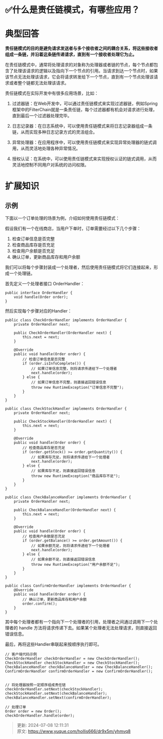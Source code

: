 # ✅什么是责任链模式，有哪些应用？

# 典型回答


**责任链模式的目的是避免请求发送者与多个接收者之间的耦合关系，将这些接收者组成一条链，并沿着这条链传递请求，直到有一个接收者处理它为止。**



在责任链模式中，通常将处理请求的对象称为处理器或者链的节点，每个节点都包含了处理该请求的逻辑以及指向下一个节点的引用。当请求到达一个节点时，如果该节点无法处理该请求，它会将请求转发给下一个节点，直到有一个节点处理该请求或者整个链都无法处理该请求。



责任链模式在实际开发中有很多应用场景，比如：

1. 过滤器链：在Web开发中，可以通过责任链模式来实现过滤器链，例如Spring框架中的FilterChain就是一条责任链，每个过滤器都有机会对请求进行处理，直到最后一个过滤器处理完毕。



2. 日志记录器：在日志系统中，可以使用责任链模式来将日志记录器组成一条链，从而实现多种日志记录方式的灵活组合。



3. 异常处理器：在应用程序中，可以使用责任链模式来实现异常处理器的链式调用，从而灵活地处理各种异常情况。



4. 授权认证：在系统中，可以使用责任链模式来实现授权认证的链式调用，从而灵活地控制不同用户对系统的访问权限。



# 扩展知识


## 示例


下面以一个订单处理的场景为例，介绍如何使用责任链模式：

假设我们有一个在线商店，当用户下单时，订单需要经过以下几个步骤：

1. 检查订单信息是否完整
2. 检查商品库存是否充足
3. 检查用户余额是否充足
4. 确认订单，更新商品库存和用户余额

我们可以将每个步骤封装成一个处理者，然后使用责任链模式将它们连接起来，形成一个处理链。

首先定义一个处理者接口 OrderHandler：



```plain
public interface OrderHandler {
    void handle(Order order);
}

```



然后实现每个步骤对应的Handler：



```plain
public class CheckOrderHandler implements OrderHandler {
    private OrderHandler next;

    public CheckOrderHandler(OrderHandler next) {
        this.next = next;
    }

    @Override
    public void handle(Order order) {
        // 检查订单信息是否完整
        if (order.isInfoComplete()) {
            // 如果订单信息完整，则将请求传递给下一个处理者
            next.handle(order);
        } else {
            // 如果订单信息不完整，则直接返回错误信息
            throw new RuntimeException("订单信息不完整");
        }
    }
}

public class CheckStockHandler implements OrderHandler {
    private OrderHandler next;

    public CheckStockHandler(OrderHandler next) {
        this.next = next;
    }

    @Override
    public void handle(Order order) {
        // 检查商品库存是否充足
        if (order.getStock() >= order.getQuantity()) {
            // 如果库存充足，则将请求传递给下一个处理者
            next.handle(order);
        } else {
            // 如果库存不足，则直接返回错误信息
            throw new RuntimeException("商品库存不足");
        }
    }
}

public class CheckBalanceHandler implements OrderHandler {
    private OrderHandler next;

    public CheckBalanceHandler(OrderHandler next) {
        this.next = next;
    }

    @Override
    public void handle(Order order) {
        // 检查用户余额是否充足
        if (order.getBalance() >= order.getAmount()) {
            // 如果余额充足，则将请求传递给下一个处理者
            next.handle(order);
        } else {
            // 如果余额不足，则直接返回错误信息
            throw new RuntimeException("用户余额不足");
        }
    }
}

public class ConfirmOrderHandler implements OrderHandler {
    @Override
    public void handle(Order order) {
        // 确认订单，更新商品库存和用户余额
        order.confirm();
    }
}

```



其中每个处理者都有一个指向下一个处理者的引用，处理者之间通过调用下一个处理者的 handle 方法将请求传递下去。如果某个处理者无法处理请求，则直接返回错误信息。



最后，再将这些Handler串联起来按顺序执行即可。



```plain
// 客户端代码示例
CheckOrderHandler checkOrderHandler = new CheckOrderHandler();
CheckStockHandler checkStockHandler = new CheckStockHandler();
CheckBalanceHandler checkBalanceHandler = new CheckBalanceHandler();
ConfirmOrderHandler confirmOrderHandler = new ConfirmOrderHandler();


// 将处理器按照一定顺序组成责任链
checkOrderHandler.setNext(checkStockHandler);
checkStockHandler.setNext(checkBalanceHandler);
checkBalanceHandler.setNext(confirmOrderHandler);

// 处理订单
Order order = new Order();
checkOrderHandler.handle(order);
```



> 更新: 2024-07-08 12:11:31  
> 原文: <https://www.yuque.com/hollis666/dr9x5m/yhmvq8>
